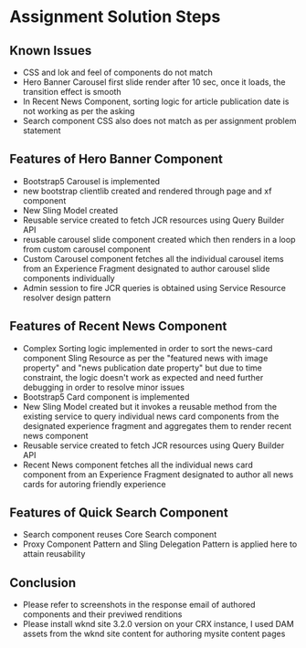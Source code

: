 # Assignment Solution Steps

## Known Issues

* CSS and lok and feel of components do not match
* Hero Banner Carousel first slide render after 10 sec, once it loads, the transition effect is smooth
* In Recent News Component, sorting logic for article publication date is not working as per the asking
* Search component CSS also does not match as per assignment problem statement


## Features of Hero Banner Component

* Bootstrap5 Carousel is implemented
* new bootstrap clientlib created and rendered through page and xf component
* New Sling Model created
* Reusable service created to fetch JCR resources using Query Builder API
* reusable carousel slide component created which then renders in a loop from custom carousel component
* Custom Carousel component fetches all the individual carousel items from an Experience Fragment designated to author carousel slide components individually 
* Admin session to fire JCR queries is obtained using Service Resource resolver design pattern

## Features of Recent News Component

* Complex Sorting logic implemented in order to sort the news-card component Sling Resource as per the "featured news with image property" and "news publication date property" but due to time constraint, the logic doesn't work as expected and need further debugging in order to resolve minor issues
* Bootstrap5 Card component is implemented
* New Sling Model created but it invokes a reusable method from the existing service to query individual news card components from the designated experience fragment and aggregates them to render recent news component
* Reusable service created to fetch JCR resources using Query Builder API
* Recent News component fetches all the individual news card component from an Experience Fragment designated to author all news cards for autoring friendly experience

## Features of Quick Search Component

* Search component reuses Core Search component
* Proxy Component Pattern and Sling Delegation Pattern is applied here to attain reusability

## Conclusion

* Please refer to screenshots in the response email of authored components and their previwed renditions
* Please install wknd site 3.2.0 version on your CRX instance, I used DAM assets from the wknd site content for authoring mysite content pages
